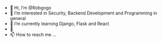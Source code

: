- 👋 Hi, I’m @Robgogo
- 👀 I’m interested in Security, Backend Development and Programming in general
- 🌱 I’m currently learning Django, Flask and React
- 💞️
- 📫 How to reach me ...

<!---
Robgogo/Robgogo is a ✨ special ✨ repository because its `README.md` (this file) appears on your GitHub profile.
You can click the Preview link to take a look at your changes.
--->
